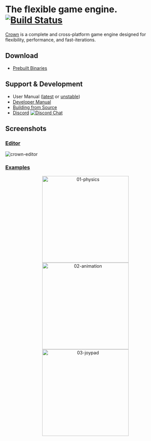 The flexible game engine. [![Build Status](https://github.com/crownengine/crown/workflows/build_and_test/badge.svg)](https://github.com/crownengine/crown/actions)
=====================================

[Crown](https://docs.crownengine.org/html/latest/introduction.html) is a complete and cross-platform game engine designed for flexibility, performance, and fast-iterations.

## Download
  * [Prebuilt Binaries](https://crownengine.org/download)
  
## Support & Development
  * User Manual ([latest](https://docs.crownengine.org/html/latest) or [unstable](https://docs.crownengine.org/html/master))
  * [Developer Manual](https://docs.crownengine.org/html/master/hackers)
  * [Building from Source](https://docs.crownengine.org/html/master/hackers/building.html)
  * [Discord](https://discord.gg/CeXVWCT) [![Discord Chat](https://img.shields.io/discord/572468149358690314.svg)](https://discord.gg/CeXVWCT)

## Screenshots

### [Editor](https://github.com/crownengine/crown/tree/master/tools/level_editor)

![crown-editor](https://raw.githubusercontent.com/crownengine/crown/master/docs/shots/crown-editor.png)

### [Examples](https://github.com/crownengine/crown/tree/master/samples)

<p align="center">
<img src="https://raw.githubusercontent.com/crownengine/crown/master/docs/shots/01-physics.png"   width="272px" title="01-physics"/>
<img src="https://raw.githubusercontent.com/crownengine/crown/master/docs/shots/02-animation.png" width="272px" title="02-animation"/>
<img src="https://raw.githubusercontent.com/crownengine/crown/master/docs/shots/03-joypad.png"    width="272px" title="03-joypad"/>
</p>
